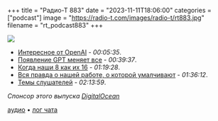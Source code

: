 +++
title = "Радио-Т 883"
date = "2023-11-11T18:06:00"
categories = ["podcast"]
image = "https://radio-t.com/images/radio-t/rt883.jpg"
filename = "rt_podcast883"
+++

![](https://radio-t.com/images/radio-t/rt883.jpg)

- [Интересное от OpenAI](https://stratechery.com/2023/the-openai-keynote/) - *00:05:35*.
- [Появление GPT меняет все](https://openai.com/blog/introducing-gpts) - *00:39:37*.
- [Когда наши 8 как их 16](https://www.theregister.com/2023/11/09/apple_exec_defends_8gb/) - *01:19:28*.
- [Вся правда о нашей работе, о которой умалчивают](https://www.mensurdurakovic.com/hard-to-swallow-truths-they-wont-tell-you-about-software-engineer-job/) - *01:36:12*.
- [Темы слушателей](https://radio-t.com/p/2023/11/07/prep-883/) - *02:13:59*.

*Спонсор этого выпуска [DigitalOcean](https://do.co/radiot)*


[аудио](https://cdn.radio-t.com/rt_podcast883.mp3) • [лог чата](https://chat.radio-t.com/logs/radio-t-883.html)
<audio src="https://cdn.radio-t.com/rt_podcast883.mp3" preload="none"></audio>
